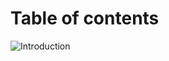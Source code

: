 # Table of contents
![Introduction](https://eng-ahmad-almohammad.github.io/reading-notes/introduction)